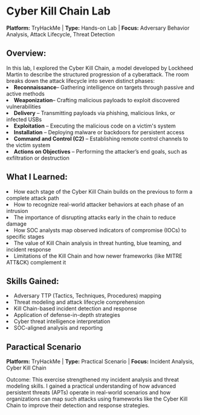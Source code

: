 # Cyber Kill Chain Lab
<b>Platform:</b> TryHackMe | <b>Type:</b> Hands-on Lab | <b>Focus:</b> Adversary Behavior Analysis, Attack Lifecycle, Threat Detection
<h2>Overview:</h2>
In this lab, I explored the Cyber Kill Chain, a model developed by Lockheed Martin to describe the structured progression of a cyberattack. The room breaks down the attack lifecycle into seven distinct phases:
<li><b>Reconnaissance</b>– Gathering intelligence on targets through passive and active methods</li>
<li><b>Weaponization</b>– Crafting malicious payloads to exploit discovered vulnerabilities</li>
<li><b>Delivery</b> – Transmitting payloads via phishing, malicious links, or infected USBs</li>
<li><b>Exploitation</b> – Executing the malicious code on a victim's system</li>
<li><b>Installation</b> – Deploying malware or backdoors for persistent access</li>
<li><b>Command and Control (C2)</b> – Establishing remote control channels to the victim system</li>
<li><b>Actions on Objectives</b> – Performing the attacker’s end goals, such as exfiltration or destruction</li>

<h2>What I Learned:</h2>
<li>How each stage of the Cyber Kill Chain builds on the previous to form a complete attack path</li>
<li>How to recognize real-world attacker behaviors at each phase of an intrusion</li>
<li>The importance of disrupting attacks early in the chain to reduce damage</li>
<li>How SOC analysts map observed indicators of compromise (IOCs) to specific stages</li>
<li>The value of Kill Chain analysis in threat hunting, blue teaming, and incident response</li>
<li>Limitations of the Kill Chain and how newer frameworks (like MITRE ATT&CK) complement it</li>

<h2>Skills Gained:</h2>
<li>Adversary TTP (Tactics, Techniques, Procedures) mapping</li>
<li>Threat modeling and attack lifecycle comprehension</li>
<li>Kill Chain-based incident detection and response</li>
<li>Application of defense-in-depth strategies</li>
<li>Cyber threat intelligence interpretation</li>
<li>SOC-aligned analysis and reporting</li>

<h2>Paractical Scenario</h2>
<b>Platform:</b> TryHackMe | <b>Type:</b> Practical Scenario | <b>Focus:</b> Incident Analysis, Cyber Kill Chain
<br>

Outcome:
This exercise strengthened my incident analysis and threat modeling skills. I gained a practical understanding of how advanced persistent threats (APTs) operate in real-world scenarios and how organizations can map such attacks using frameworks like the Cyber Kill Chain to improve their detection and response strategies.
